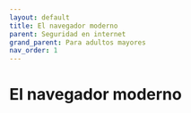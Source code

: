 ```yaml
---
layout: default
title: El navegador moderno
parent: Seguridad en internet
grand_parent: Para adultos mayores
nav_order: 1
---
```


# El navegador moderno